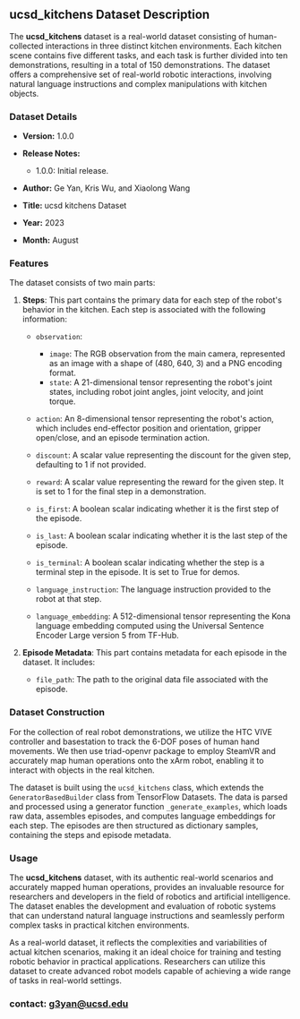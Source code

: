 ## ucsd_kitchens Dataset Description

The **ucsd_kitchens** dataset is a real-world dataset consisting of human-collected interactions in three distinct kitchen environments. Each kitchen scene contains five different tasks, and each task is further divided into ten demonstrations, resulting in a total of 150 demonstrations. The dataset offers a comprehensive set of real-world robotic interactions, involving natural language instructions and complex manipulations with kitchen objects.


### Dataset Details

- **Version:** 1.0.0
- **Release Notes:**
  - 1.0.0: Initial release.

- **Author:** Ge Yan, Kris Wu, and Xiaolong Wang
- **Title:** ucsd kitchens Dataset
- **Year:** 2023
- **Month:** August


### Features

The dataset consists of two main parts:

1. **Steps**: This part contains the primary data for each step of the robot's behavior in the kitchen. Each step is associated with the following information:

   - `observation`:
     - `image`: The RGB observation from the main camera, represented as an image with a shape of (480, 640, 3) and a PNG encoding format.
     - `state`: A 21-dimensional tensor representing the robot's joint states, including robot joint angles, joint velocity, and joint torque.

   - `action`: An 8-dimensional tensor representing the robot's action, which includes end-effector position and orientation, gripper open/close, and an episode termination action.

   - `discount`: A scalar value representing the discount for the given step, defaulting to 1 if not provided.

   - `reward`: A scalar value representing the reward for the given step. It is set to 1 for the final step in a demonstration.

   - `is_first`: A boolean scalar indicating whether it is the first step of the episode.

   - `is_last`: A boolean scalar indicating whether it is the last step of the episode.

   - `is_terminal`: A boolean scalar indicating whether the step is a terminal step in the episode. It is set to True for demos.

   - `language_instruction`: The language instruction provided to the robot at that step.

   - `language_embedding`: A 512-dimensional tensor representing the Kona language embedding computed using the Universal Sentence Encoder Large version 5 from TF-Hub.

2. **Episode Metadata**: This part contains metadata for each episode in the dataset. It includes:

   - `file_path`: The path to the original data file associated with the episode.

### Dataset Construction
For the collection of real robot demonstrations, we utilize the HTC VIVE controller and basestation to track the 6-DOF poses of human hand movements. We then use triad-openvr package to employ SteamVR and accurately map human operations onto the xArm robot, enabling it to interact with objects in the real kitchen.

The dataset is built using the `ucsd_kitchens` class, which extends the `GeneratorBasedBuilder` class from TensorFlow Datasets. The data is parsed and processed using a generator function `_generate_examples`, which loads raw data, assembles episodes, and computes language embeddings for each step. The episodes are then structured as dictionary samples, containing the steps and episode metadata.

### Usage

The **ucsd_kitchens** dataset, with its authentic real-world scenarios and accurately mapped human operations, provides an invaluable resource for researchers and developers in the field of robotics and artificial intelligence. The dataset enables the development and evaluation of robotic systems that can understand natural language instructions and seamlessly perform complex tasks in practical kitchen environments.

As a real-world dataset, it reflects the complexities and variabilities of actual kitchen scenarios, making it an ideal choice for training and testing robotic behavior in practical applications. Researchers can utilize this dataset to create advanced robot models capable of achieving a wide range of tasks in real-world settings.

### contact: g3yan@ucsd.edu
